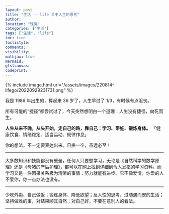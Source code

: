 ```yaml
---
layout: post
title: "生活 -- life 关于人生的思考"
author:
location: "珠海"
categories: ["生活"]
tags: ["生活", "life"]
toc: true
toclistyle:
comments:
visibility:
mathjax: true
mermaid:
glslcanvas:
codeprint:
---
```


{% include image.html url="/assets/images/220814-lifego/20220929231731.png" %}

我是 1986 年出生的，算起来 36 岁了，人生早过了 1/3，有时候有点沮丧。

所有可能的“捷径”都尝试过了，今天突然想明白一个道理：人生没有捷径，向死而生。

**人生从来不晚，从头开始，走自己的路，靠自己：学习、带娃、锻炼身体。**
「健康饮食、情绪稳定、适当运动、规律作息」

你的想法，不一定要表达出来。日拱一卒，虽远必至！

----

大多数知识和技能都没有壁垒，任何人只要想学习，无论是《自然科学的数学原理》还是《母猪的产后护理》，都可以在网上找到详细到令人发指的学习资料。而学习又是一件因果关系极为清晰的事情：努力就能有进步。它不像爱情，你爱的人不爱你，你一点办法也没有。

----

少吃外卖、自己做饭；锻炼身体、降低欲望；反人性的思考，过随遇而安的生活；坚持做难的事，对结果顺其自然；对自己好，不要在意别人的看法。



<hr class='reviewline'/>
<p class='reviewtip'><script type='text/javascript' src='{% include relref.html url="/assets/reviewjs/blogs/2022-08-14-lifego.md.js" %}'></script></p>
